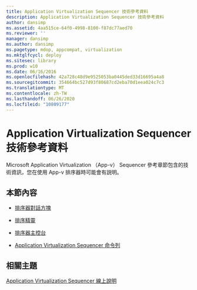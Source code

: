 ```yaml
---
title: Application Virtualization Sequencer 技術參考資料
description: Application Virtualization Sequencer 技術參考資料
author: dansimp
ms.assetid: 4aa515ce-64f0-4998-8100-f87dc77aed70
ms.reviewer: ''
manager: dansimp
ms.author: dansimp
ms.pagetype: mdop, appcompat, virtualization
ms.mktglfcycl: deploy
ms.sitesec: library
ms.prod: w10
ms.date: 06/16/2016
ms.openlocfilehash: 42a728c48d9e9525053ba0445ded33d16695a4a8
ms.sourcegitcommit: 354664bc527d93f80687cd2eba70d1eea024c7c3
ms.translationtype: MT
ms.contentlocale: zh-TW
ms.lasthandoff: 06/26/2020
ms.locfileid: "10809177"
---
```

# Application Virtualization Sequencer 技術參考資料


Microsoft Application Virtualization （App-v） Sequencer 參考章節包含的技術資訊，您在使用 App-v 排序器時可能會有説明。

## 本節內容


-   [排序器對話方塊](sequencer-dialog-boxes.md)

-   [排序精靈](sequencing-wizard.md)

-   [排序器主控台](sequencer-console.md)

-   [Application Virtualization Sequencer 命令列](application-virtualization-sequencer-command-line.md)

## 相關主題


[Application Virtualization Sequencer 線上說明](application-virtualization-sequencer-online-help.md)

 

 





